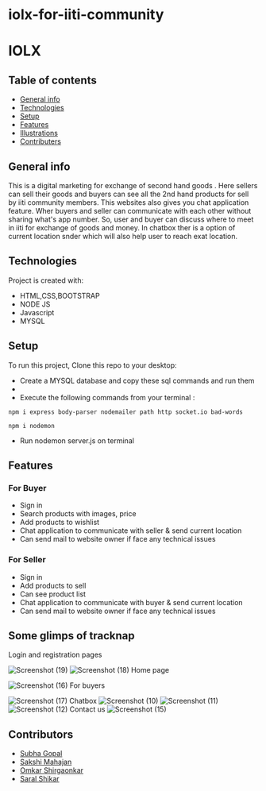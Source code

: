 # iolx-for-iiti-community
# IOLX

## Table of contents
* [General info](#general-info)
* [Technologies](#technologies)
* [Setup](#setup)
* [Features](#features)
* [Illustrations](#illustrations)
* [Contributers](#contributors)

## General info

This is a digital marketing for exchange of second hand goods . Here sellers can sell their goods and buyers can see all the 2nd hand products for sell by iiti community members. This websites also gives you chat application feature. Wher buyers and seller can communicate with each other without sharing what's app number. So, user and buyer can discuss where to meet in iiti for exchange of goods and money. In chatbox ther is a option of current location snder which will also help user to reach exat location.
## Technologies
Project is created with:
* HTML,CSS,BOOTSTRAP
* NODE JS
* Javascript
* MYSQL

## Setup
To run this project, Clone this repo to your desktop:

- Create a MYSQL database and copy these sql commands and run them
- 
- Execute the following commands from your terminal :

```
npm i express body-parser nodemailer path http socket.io bad-words
```
```
npm i nodemon
```
- Run nodemon server.js on terminal 
## Features
### For Buyer
- Sign in
- Search products with images, price
- Add products to wishlist
- Chat application to communicate with seller & send current location
- Can send mail to website owner if face any technical issues 

### For Seller
- Sign in
- Add products to sell
- Can see product list
- Chat application to communicate with buyer & send current location
- Can send mail to website owner if face any technical issues


## Some glimps of tracknap

Login and registration pages


![Screenshot (19)](https://user-images.githubusercontent.com/85924566/142711690-98871e10-33f3-4b70-9b08-eebf718fde61.png)
![Screenshot (18)](https://user-images.githubusercontent.com/85924566/142711685-8c3b0313-cfc8-41b1-93b7-63aa54f1e1cd.png)
Home page

![Screenshot (16)](https://user-images.githubusercontent.com/85924566/142711668-e87d7bd5-5605-47d0-860e-b6cb7f676e9b.png)
For buyers

![Screenshot (17)](https://user-images.githubusercontent.com/85924566/142711678-e74f85e5-dc23-478c-86a5-72e2a913621b.png)
Chatbox
![Screenshot (10)](https://user-images.githubusercontent.com/85924566/142666487-6ee3a9c2-9c20-42fa-aff7-b0bd03f06f50.png)
![Screenshot (11)](https://user-images.githubusercontent.com/85924566/142666526-63428757-6d55-493a-9665-2c26fea3f1f2.png)
![Screenshot (12)](https://user-images.githubusercontent.com/85924566/142666548-711b1cf6-a2e5-4437-a3ed-7c6f19dd59a0.png)
Contact us
![Screenshot (15)](https://user-images.githubusercontent.com/85924566/142666568-20220a04-f117-4c12-a135-c79e2f6c7a1c.png)


## Contributors

- [Subha Gopal](https://github.com/svg2312)
- [Sakshi Mahajan](https://github.com/sak1741)
- [Omkar Shirgaonkar](https://github.com/BulzEye)
- [Saral Shikar](https://github.com/saral11)


